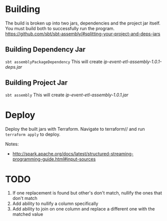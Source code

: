 # Building
The build is broken up into two jars, dependencies and the project jar itself. You must build both to successfully run the program.
https://github.com/sbt/sbt-assembly/#splitting-your-project-and-deps-jars


## Building Dependency Jar
`sbt assemblyPackageDependency`
This will create _ip-event-etl-assembly-1.0.1-deps.jar_

## Building Project Jar
`sbt assembly`
This will create _ip-event-etl-assembly-1.0.1.jar_

# Deploy
Deploy the built jars with Terraform. Navigate to terraform/<environment>/ and run `terraform apply` to deploy.

Notes:  
* http://spark.apache.org/docs/latest/structured-streaming-programming-guide.html#input-sources

# TODO
1. If one replacement is found but other's don't match, nullify the ones that don't match
2. Add ability to nullify a column specifically
3. Add ability to join on one column and replace a different one with the matched value